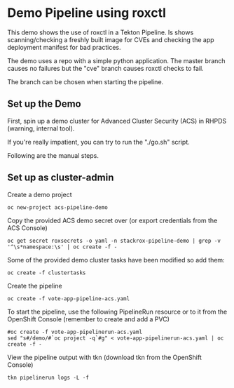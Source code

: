 # Demo Pipeline using roxctl 

This demo shows the use of roxctl in a Tekton Pipeline.  Is shows scanning/checking a freshly built 
image for CVEs and checking the app deployment manifest for bad practices. 

The demo uses a repo with a simple python application.
The master branch causes no failures but the "cve" branch causes roxctl checks to fail.

The branch can be chosen when starting the pipeline.


## Set up the Demo

First, spin up a demo cluster for Advanced Cluster Security (ACS) in RHPDS (warning, internal tool).

If you're really impatient, you can try to run the "./go.sh" script.

Following are the manual steps.

## Set up as cluster-admin 

Create a demo project

```
oc new-project acs-pipeline-demo
```

Copy the provided ACS demo secret over (or export credentials from the ACS Console) 

```
oc get secret roxsecrets -o yaml -n stackrox-pipeline-demo | grep -v '^\s*namespace:\s' | oc create -f -
```

Some of the provided demo cluster tasks have been modified so add them:

```
oc create -f clustertasks 
```

Create the pipeline

```
oc create -f vote-app-pipeline-acs.yaml
```

To start the pipeline, use the following PipelineRun resource or to it from the OpenShift Console (remember to create and add a PVC) 

```
#oc create -f vote-app-pipelinerun-acs.yaml
sed "s#/demo/#`oc project -q`#g" < vote-app-pipelinerun-acs.yaml | oc create -f - 
```

View the pipeline output with tkn (download tkn from the OpenShift Console)

```
tkn pipelinerun logs -L -f
```

